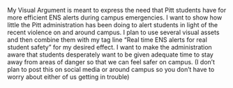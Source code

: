 My Visual Argument is meant to express the need that Pitt students have for more efficient ENS alerts during campus emergencies. I want to show how little the Pitt administration has been doing to alert students in light of the recent violence on and around campus. I plan to use several visual assets and then combine them with my tag line “Real time ENS alerts for real student safety” for my desired effect. I want to make the administration aware that students desperately want to be given adequate time to stay away from areas of danger so that we can feel safer on campus. (I don’t plan to post this on social media or around campus so you don’t have to worry about either of us getting in trouble)
